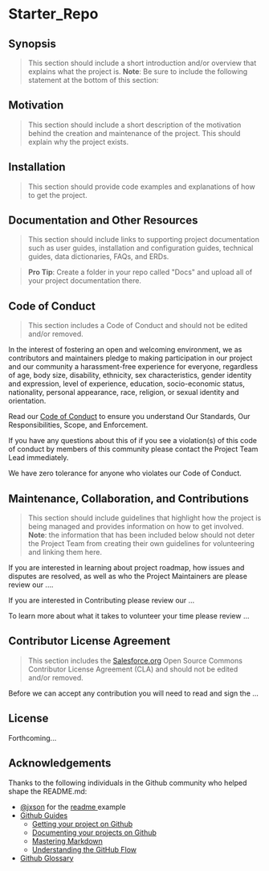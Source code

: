 # Starter_Repo

## Synopsis

> This section should include a short introduction and/or overview that explains what the project is. **Note**: Be sure to include the following statement at the bottom of this section:

## Motivation

> This section should include a short description of the motivation behind the creation and maintenance of the project. This should explain why the project exists.

## Installation

> This section should provide code examples and explanations of how to get the project.

## Documentation and Other Resources

> This section should include links to supporting project documentation such as user guides, installation and configuration guides, technical guides, data dictionaries, FAQs, and ERDs.

> **Pro Tip**: Create a folder in your repo called "Docs" and upload all of your project documentation there.

## Code of Conduct

> This section includes a Code of Conduct and should not be edited and/or removed.

In the interest of fostering an open and welcoming environment, we as contributors and maintainers pledge to making participation in our project and our community a harassment-free experience for everyone, regardless of age, body size, disability, ethnicity, sex characteristics, gender identity and expression, level of experience, education, socio-economic status, nationality, personal appearance, race, religion, or sexual identity and orientation. 

Read our [Code of Conduct](https://github.com/jacebryan/Starter_Repo/blob/master/CODE_OF_CONDUCT.md) to ensure you understand Our Standards, Our Responsibilities, Scope, and Enforcement. 

If you have any questions about this of if you see a violation(s) of this code of conduct by members of this community please contact the Project Team Lead immediately.

We have zero tolerance for anyone who violates our Code of Conduct.

## Maintenance, Collaboration, and Contributions

> This section should include guidelines that highlight how the project is being managed and provides information on how to get involved. **Note**: the information that has been included below should not deter the Project Team from creating their own guidelines for volunteering and linking them here.

If you are interested in learning about project roadmap, how issues and disputes are resolved, as well as who the Project Maintainers are please review our .... 

If you are interested in Contributing please review our ...

To learn more about what it takes to volunteer your time please review ...

## Contributor License Agreement

> This section includes the [Salesforce.org](http://salesforce.org/) Open Source Commons Contributor License Agreement (CLA) and should not be edited and/or removed.

Before we can accept any contribution you will need to read and sign the ...


## License

Forthcoming...

## Acknowledgements

Thanks to the following individuals in the Github community who helped shape the README.md:

* <a href="https://gist.github.com/jxson" target="_blank">@jxson</a> for the <a href="https://gist.github.com/jxson/1784669" target="_blank"> readme </a> example
* <a href="https://guides.github.com/" target="_blank">Github Guides</a>
    * <a href="https://guides.github.com/introduction/getting-your-project-on-github/" target="_blank">Getting your project on Github</a>
    * <a href="https://guides.github.com/features/wikis/#creating-a-readme" target="_blank">Documenting your projects on Github</a>
    * <a href="https://guides.github.com/features/mastering-markdown/" target="_blank">Mastering Markdown</a>
    * <a href="https://guides.github.com/introduction/flow/" target="_blank">Understanding the GitHub Flow</a>
* <a href="https://help.github.com/articles/github-glossary/" target="_blank">Github Glossary</a>
